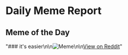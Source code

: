 # Daily Meme Report

## Meme of the Day
"### it's easier\n\n![Meme](https://i.redd.it/6wpz3645lf6e1.png)\n\n[View on Reddit](https://redd.it/1hcmqva)"

